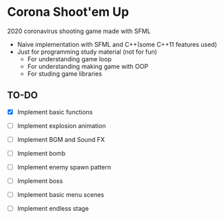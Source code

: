 # Corona Shoot'em Up
2020 coronavirus shooting game made with SFML

* Naive implementation with SFML and C++(some C++11 features used)
* Just for programming study material (not for fun)
  * For understanding game loop
  * For understanding making game with OOP
  * For studing game libraries

## TO-DO
* [x] Implement basic functions
* [ ] Implement explosion animation
* [ ] Implement BGM and Sound FX
* [ ] Implement bomb
* [ ] Implement enemy spawn pattern
* [ ] Implement boss
* [ ] Implement basic menu scenes
* [ ] Implement endless stage

